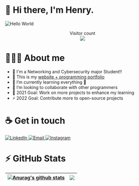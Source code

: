 # :wave: Hi there, I'm Henry.

<img src="https://raw.githubusercontent.com/sagar-viradiya/sagar-viradiya/master/resources/banner.png" alt="Hello World">
<p align="center"> 
  Visitor count<br>
  <img src="https://profile-counter.glitch.me/henry-the-vietnamese/count.svg" />
</p>

# 👩🏾‍💻 About me

- 👦 I'm a Networking and Cybersecurity major Student!!
- 🔭 This is my [website + programming portfolio](https://henry-the-vietnamese.github.io/cyberkungfu/)
- 🌱 I’m currently learning everything 🤣
- 👯 I’m looking to collaborate with other programmers
- 🥅 2021 Goal: Work on more projects to enhance my learning
- ⚡ 2022 Goal: Contribute more to open-source projects

# :coffee: Get in touch

<a target="_blank" href="https://www.linkedin.com/in/tanducmai/" target="_blank">
<img alt="LinkedIn" src="https://img.shields.io/badge/LinkedIn-0077B5?style=for-the-badge&logo=linkedin&logoColor=white" />
</a>

<a target="_blank" href="mailto:tan.duc.work@gmail.com" target="_blank">
<img alt="Email" src="https://img.shields.io/badge/Gmail-D14836?style=for-the-badge&logo=gmail&logoColor=white" />
</a>

<a target="_blank" href="https://www.instagram.com/henry.maii/" target="_blank">
<img alt="Instagram" src="https://img.shields.io/badge/Instagram-E4405F?style=for-the-badge&logo=instagram&logoColor=white" />
</a>


# :zap: GitHub Stats

| <a href="https://github.com/anuraghazra/github-readme-stats"><img align="center" src="https://github-readme-stats.vercel.app/api?username=henry-the-vietnamese&show_icons=true&include_all_commits=true&theme=buefy&count_private=true&show_icons=true&hide_border=true" alt="Anurag's github stats" /></a> | <a href="https://github.com/anuraghazra/github-readme-stats"><img align="center" src="https://github-readme-stats.vercel.app/api/top-langs/?username=henry-the-vietnamese&layout=compact&theme=buefy&hide_border=true" /></a> |
| ------------- | ------------- |
